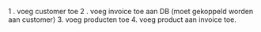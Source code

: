 1 . voeg customer toe
2 . voeg invoice toe aan DB (moet gekoppeld worden aan customer)
3. voeg producten toe
4. voeg product aan invoice toe.